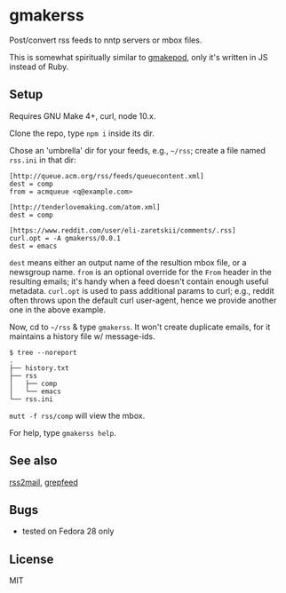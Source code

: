# gmakerss

Post/convert rss feeds to nntp servers or mbox files.

This is somewhat spiritually similar to
[gmakepod](https://github.com/gromnitsky/gmakepod), only it's written
in JS instead of Ruby.

## Setup

Requires GNU Make 4+, curl, node 10.x.

Clone the repo, type `npm i` inside its dir.

Chose an 'umbrella' dir for your feeds, e.g., `~/rss`; create
a file named `rss.ini` in that dir:

~~~
[http://queue.acm.org/rss/feeds/queuecontent.xml]
dest = comp
from = acmqueue <q@example.com>

[http://tenderlovemaking.com/atom.xml]
dest = comp

[https://www.reddit.com/user/eli-zaretskii/comments/.rss]
curl.opt = -A gmakerss/0.0.1
dest = emacs
~~~

`dest` means either an output name of the resultion mbox file, or a
newsgroup name. `from` is an optional override for the `From` header
in the resulting emails; it's handy when a feed doesn't contain enough
useful metadata. `curl.opt` is used to pass additional params to curl;
e.g., reddit often throws upon the default curl user-agent, hence we
provide another one in the above example.

Now, cd to `~/rss` & type `gmakerss`. It won't create duplicate
emails, for it maintains a history file w/ message-ids.

~~~
$ tree --noreport
.
├── history.txt
├── rss
│   ├── comp
│   └── emacs
└── rss.ini
~~~

`mutt -f rss/comp` will view the mbox.

For help, type `gmakerss help`.

## See also

[rss2mail](https://github.com/gromnitsky/rss2mail),
[grepfeed](https://github.com/gromnitsky/grepfeed)

## Bugs

* tested on Fedora 28 only

## License

MIT
